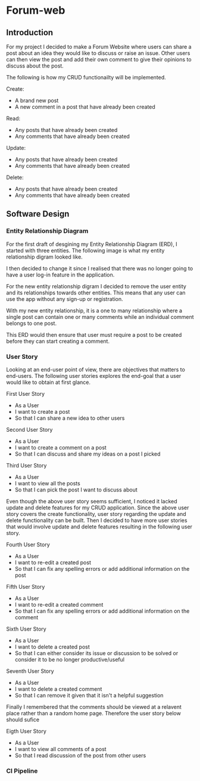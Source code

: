 # Forum-web

## Introduction
For my project I decided to make a Forum Website where users can share a post about an idea they would like to discuss or raise an issue. Other users can then view the post and add their own comment to give their opinions to discuss about the post. 

The following is how my CRUD functionailty will be implemented.

Create:
* A brand new post
* A new comment in a post that have already been created

Read:
* Any posts that have already been created
* Any comments that have already been created

Update:
* Any posts that have already been created
* Any comments that have already been created

Delete:
* Any posts that have already been created
* Any comments that have already been created

## Software Design

### Entity Relationship Diagram
For the first draft of desgining my Entity Relationship Diagram (ERD), I started with three entities. The following image is what my entity relationship digram looked like.

I then decided to change it since I realised that there was no longer going to have a user log-in feature in the application.

For the new entity relationship digram I decided to remove the user entity and its relationships towards other entities. This means that any user can use the app without any sign-up or registration.

With my new entity relationship, it is a one to many relationship where a single post can contain one or many comments while an individual comment belongs to one post. 

This ERD would then ensure that user must require a post to be created before they can start creating a comment. 

### User Story
Looking at an end-user point of view, there are objectives that matters to end-users. The following user stories explores the end-goal that a user would like to obtain at first glance. 

First User Story
* As a User
* I want to create a post
* So that I can share a new idea to other users

Second User Story
* As a User
* I want to create a comment on a post
* So that I can discuss and share my ideas on a post I picked

Third User Story
* As a User
* I want to view all the posts
* So that I can pick the post I want to discuss about

Even though the above user story seems sufficient, I noticed it lacked update and delete features for my CRUD application. Since the above user story covers the create functionality, user story regarding the update and delete functionality can be built. Then I decided to have more user stories that would involve update and delete features resulting in the following user story.

Fourth User Story
* As a User
* I want to re-edit a created post
* So that I can fix any spelling errors or add additional information on the post

Fifth User Story
* As a User
* I want to re-edit a created comment
* So that I can fix any spelling errors or add additional information on the comment

Sixth User Story
* As a User
* I want to delete a created post
* So that I can either consider its issue or discussion to be solved or consider it to be no longer productive/useful

Seventh User Story
* As a User
* I want to delete a created comment
* So that I can remove it given that it isn't a helpful suggestion

Finally I remembered that the comments should be viewed at a relavent place rather than a random home page. Therefore the user story below should sufice 

Eigth User Story
* As a User
* I want to view all comments of a post
* So that I read discussion of the post from other users

### CI Pipeline










